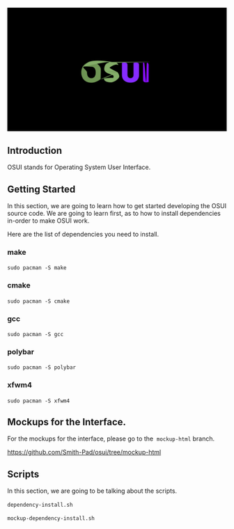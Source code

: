 <img src="./osui-logo.png"></img>

## Introduction

OSUI stands for Operating System User Interface. 

## Getting Started

In this section, we are going to learn how to get started developing the OSUI 
source code.  We are going to learn first, as to how to install dependencies
in-order to make OSUI work.

Here are the list of dependencies you need to install.

### make

`sudo pacman -S make`

### cmake

`sudo pacman -S cmake`

### gcc

`sudo pacman -S gcc`

### polybar

`sudo pacman -S polybar`

### xfwm4

`sudo pacman -S xfwm4`



## Mockups for the Interface.

For the mockups for the interface, please go to the  `mockup-html` branch.

https://github.com/Smith-Pad/osui/tree/mockup-html

## Scripts

In this section, we are going to be talking about the scripts.

`dependency-install.sh`

`mockup-dependency-install.sh`